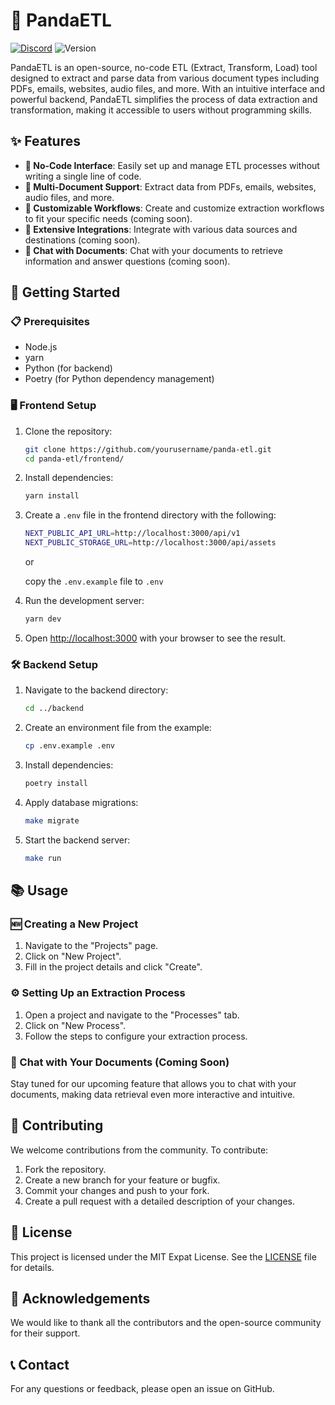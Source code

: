 # 🐼 PandaETL

[![Discord](https://dcbadge.vercel.app/api/server/kF7FqH2FwS?style=flat&compact=true)](https://discord.gg/kF7FqH2FwS)
![Version](https://img.shields.io/github/v/release/Sinaptik-AI/panda-etl?include_prereleases&style=flat-square)

PandaETL is an open-source, no-code ETL (Extract, Transform, Load) tool designed to extract and parse data from various document types including PDFs, emails, websites, audio files, and more. With an intuitive interface and powerful backend, PandaETL simplifies the process of data extraction and transformation, making it accessible to users without programming skills.

## ✨ Features

- **📝 No-Code Interface**: Easily set up and manage ETL processes without writing a single line of code.
- **📄 Multi-Document Support**: Extract data from PDFs, emails, websites, audio files, and more.
- **🔧 Customizable Workflows**: Create and customize extraction workflows to fit your specific needs (coming soon).
- **🔗 Extensive Integrations**: Integrate with various data sources and destinations (coming soon).
- **💬 Chat with Documents**: Chat with your documents to retrieve information and answer questions (coming soon).

## 🚀 Getting Started

### 📋 Prerequisites

- Node.js
- yarn
- Python (for backend)
- Poetry (for Python dependency management)

### 🖥️ Frontend Setup

1. Clone the repository:

   ```bash
   git clone https://github.com/yourusername/panda-etl.git
   cd panda-etl/frontend/
   ```

2. Install dependencies:

   ```bash
   yarn install
   ```

3. Create a `.env` file in the frontend directory with the following:

   ```bash
   NEXT_PUBLIC_API_URL=http://localhost:3000/api/v1
   NEXT_PUBLIC_STORAGE_URL=http://localhost:3000/api/assets
   ```

   or

   copy the `.env.example` file to `.env`

4. Run the development server:

   ```bash
   yarn dev
   ```

5. Open [http://localhost:3000](http://localhost:3000) with your browser to see the result.

### 🛠️ Backend Setup

1. Navigate to the backend directory:

   ```bash
   cd ../backend
   ```

2. Create an environment file from the example:

   ```bash
   cp .env.example .env
   ```

3. Install dependencies:

   ```bash
   poetry install
   ```

4. Apply database migrations:

   ```bash
   make migrate
   ```

5. Start the backend server:
   ```bash
   make run
   ```

## 📚 Usage

### 🆕 Creating a New Project

1. Navigate to the "Projects" page.
2. Click on "New Project".
3. Fill in the project details and click "Create".

### ⚙️ Setting Up an Extraction Process

1. Open a project and navigate to the "Processes" tab.
2. Click on "New Process".
3. Follow the steps to configure your extraction process.

### 💬 Chat with Your Documents (Coming Soon)

Stay tuned for our upcoming feature that allows you to chat with your documents, making data retrieval even more interactive and intuitive.

## 🤝 Contributing

We welcome contributions from the community. To contribute:

1. Fork the repository.
2. Create a new branch for your feature or bugfix.
3. Commit your changes and push to your fork.
4. Create a pull request with a detailed description of your changes.

## 📜 License

This project is licensed under the MIT Expat License. See the [LICENSE](LICENSE) file for details.

## 🙏 Acknowledgements

We would like to thank all the contributors and the open-source community for their support.

## 📞 Contact

For any questions or feedback, please open an issue on GitHub.
